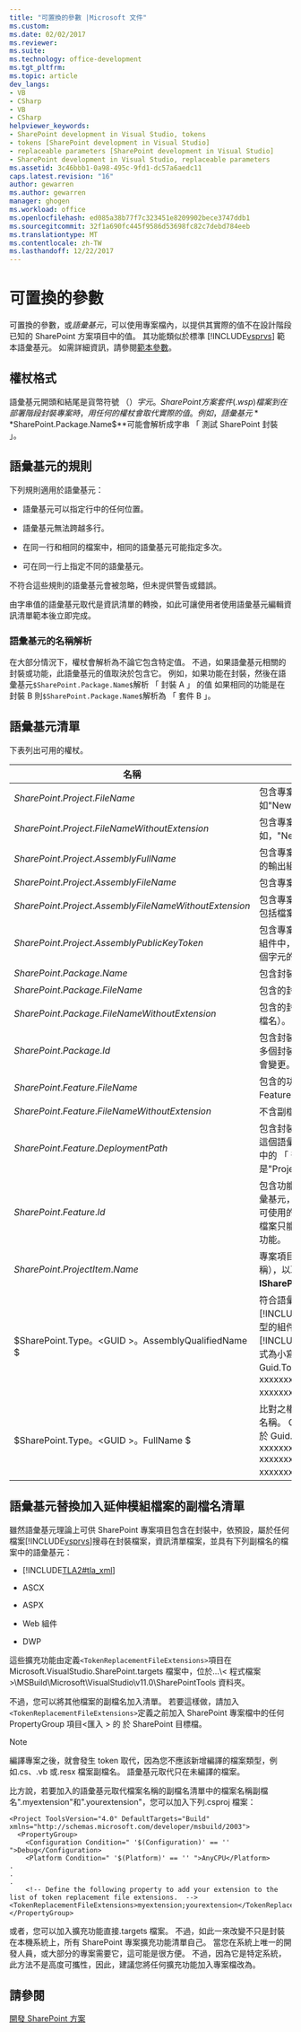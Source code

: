 ```yaml
---
title: "可置換的參數 |Microsoft 文件"
ms.custom: 
ms.date: 02/02/2017
ms.reviewer: 
ms.suite: 
ms.technology: office-development
ms.tgt_pltfrm: 
ms.topic: article
dev_langs:
- VB
- CSharp
- VB
- CSharp
helpviewer_keywords:
- SharePoint development in Visual Studio, tokens
- tokens [SharePoint development in Visual Studio]
- replaceable parameters [SharePoint development in Visual Studio]
- SharePoint development in Visual Studio, replaceable parameters
ms.assetid: 3c46bbb1-0a98-495c-9fd1-dc57a6aedc11
caps.latest.revision: "16"
author: gewarren
ms.author: gewarren
manager: ghogen
ms.workload: office
ms.openlocfilehash: ed085a38b77f7c323451e8209902bece3747ddb1
ms.sourcegitcommit: 32f1a690fc445f9586d53698fc82c7debd784eeb
ms.translationtype: MT
ms.contentlocale: zh-TW
ms.lasthandoff: 12/22/2017
---
```

# <a name="replaceable-parameters"></a>可置換的參數
  可置換的參數，或*語彙基元*，可以使用專案檔內，以提供其實際的值不在設計階段已知的 SharePoint 方案項目中的值。 其功能類似於標準 [!INCLUDE[vsprvs](../sharepoint/includes/vsprvs-md.md)] 範本語彙基元。 如需詳細資訊，請參閱[範本參數](/visualstudio/ide/template-parameters)。  
  
## <a name="token-format"></a>權杖格式  
 語彙基元開頭和結尾是貨幣符號 （$） 字元。 SharePoint 方案套件 (.wsp) 檔案到在部署階段封裝專案時，用任何的權杖會取代實際的值。 例如，語彙基元**$SharePoint.Package.Name$**可能會解析成字串 「 測試 SharePoint 封裝 」。  
  
## <a name="token-rules"></a>語彙基元的規則  
 下列規則適用於語彙基元：  
  
-   語彙基元可以指定行中的任何位置。  
  
-   語彙基元無法跨越多行。  
  
-   在同一行和相同的檔案中，相同的語彙基元可能指定多次。  
  
-   可在同一行上指定不同的語彙基元。  
  
 不符合這些規則的語彙基元會被忽略，但未提供警告或錯誤。  
  
 由字串值的語彙基元取代是資訊清單的轉換，如此可讓使用者使用語彙基元編輯資訊清單範本後立即完成。  
  
### <a name="token-name-resolution"></a>語彙基元的名稱解析  
 在大部分情況下，權杖會解析為不論它包含特定值。 不過，如果語彙基元相關的封裝或功能，此語彙基元的值取決於包含它。 例如，如果功能在封裝，然後在語彙基元`$SharePoint.Package.Name$`解析 「 封裝 A 」 的值 如果相同的功能是在封裝 B 則`$SharePoint.Package.Name$`解析為 「 套件 B 」。  
  
## <a name="tokens-list"></a>語彙基元清單  
 下表列出可用的權杖。  
  
|名稱|描述|  
|----------|-----------------|  
|$SharePoint.Project.FileName$|包含專案檔，例如"NewProj.csproj 」 的名稱。|  
|$SharePoint.Project.FileNameWithoutExtension$|包含專案檔不含副檔名的名稱。 例如，"NewProj"。|  
|$SharePoint.Project.AssemblyFullName$|包含專案的顯示名稱 （強式名稱） 的輸出組件。|  
|$SharePoint.Project.AssemblyFileName$|包含專案的名稱之輸出組件。|  
|$SharePoint.Project.AssemblyFileNameWithoutExtension$|包含專案的名稱之輸出組件，但不包括檔案名稱副檔名。|  
|$SharePoint.Project.AssemblyPublicKeyToken$|包含專案的公開金鑰 token 的輸出組件中，轉換為字串。 (在"x2"16 個字元的十六進位格式。)|  
|$SharePoint.Package.Name$|包含封裝名稱。|  
|$SharePoint.Package.FileName$|包含的封裝定義檔的名稱。|  
|$SharePoint.Package.FileNameWithoutExtension$|包含的封裝定義檔的名稱 （不含副檔名）。|  
|$SharePoint.Package.Id$|包含封裝的 SharePoint ID。 如果多個封裝中使用的功能，這個值將會變更。|  
|$SharePoint.Feature.FileName$|包含的功能，例如，Feature1.feature 定義檔的名稱。|  
|$SharePoint.Feature.FileNameWithoutExtension$|不含副檔名的功能定義檔名稱。|  
|$SharePoint.Feature.DeploymentPath$|包含封裝中的功能的資料夾名稱。 這個語彙基元等同於功能設計工具中的 「 部署路徑 」 屬性。 範例值是"Project1_Feature1"。|  
|$SharePoint.Feature.Id$|包含功能的 SharePoint ID。 此語彙基元，所有功能層級語彙基元，可使用的功能，透過封裝中包含的檔案只能由不直接加入封裝之外的功能。|  
|$SharePoint.ProjectItem.Name$|專案項目的名稱及其 （不是檔案名稱），以取得從**ISharePointProjectItem.Name**。|  
|$SharePoint.Type。\<GUID >。AssemblyQualifiedName $|符合語彙基元的 [!INCLUDE[TLA2#tla_guid](../sharepoint/includes/tla2sharptla-guid-md.md)] 之類型的組件限定名稱。 [!INCLUDE[TLA2#tla_guid](../sharepoint/includes/tla2sharptla-guid-md.md)] 的格式為小寫且對應於 Guid.ToString("D") 格式 (也就是 xxxxxxxx-xxxx-xxxx-xxxx-xxxxxxxxxxxx)。|  
|$SharePoint.Type。\<GUID >。FullName $|比對之權杖中的 GUID 的類型完整名稱。 GUID 的格式為小寫且對應於 Guid.tostring 格式 (也就是 xxxxxxxx-xxxx-xxxx-xxxx-xxxxxxxx-xxxx-xxxx-xxxx-xxxxxxxxxxxx)。|  
  
## <a name="adding-extensions-to-the-token-replacement-file-extensions-list"></a>語彙基元替換加入延伸模組檔案的副檔名清單  
 雖然語彙基元理論上可供 SharePoint 專案項目包含在封裝中，依預設，屬於任何檔案[!INCLUDE[vsprvs](../sharepoint/includes/vsprvs-md.md)]搜尋在封裝檔案，資訊清單檔案，並具有下列副檔名的檔案中的語彙基元：  
  
-   [!INCLUDE[TLA2#tla_xml](../sharepoint/includes/tla2sharptla-xml-md.md)]  
  
-   ASCX  
  
-   ASPX  
  
-   Web 組件  
  
-   DWP  
  
 這些擴充功能由定義`<TokenReplacementFileExtensions>`項目在 Microsoft.VisualStudio.SharePoint.targets 檔案中，位於...\\< 程式檔案\>\MSBuild\Microsoft\VisualStudio\v11.0\SharePointTools 資料夾。  
  
 不過，您可以將其他檔案的副檔名加入清單。 若要這樣做，請加入`<TokenReplacementFileExtensions>`定義之前加入 SharePoint 專案檔中的任何 PropertyGroup 項目\<匯入 > 的 於 SharePoint 目標檔。  
  
> [!NOTE]  
>  編譯專案之後，就會發生 token 取代，因為您不應該新增編譯的檔案類型，例如.cs、.vb 或.resx 檔案副檔名。 語彙基元取代只在未編譯的檔案。  
  
 比方說，若要加入的語彙基元取代檔案名稱的副檔名清單中的檔案名稱副檔名".myextension"和".yourextension"，您可以加入下列.csproj 檔案：  
  
```  
<Project ToolsVersion="4.0" DefaultTargets="Build" xmlns="http://schemas.microsoft.com/developer/msbuild/2003">  
  <PropertyGroup>  
    <Configuration Condition=" '$(Configuration)' == '' ">Debug</Configuration>  
    <Platform Condition=" '$(Platform)' == '' ">AnyCPU</Platform>  
.  
.  
.  
    <!-- Define the following property to add your extension to the list of token replacement file extensions.  -->  
<TokenReplacementFileExtensions>myextension;yourextension</TokenReplacementFileExtensions>  
</PropertyGroup>  
```  
  
 或者，您可以加入擴充功能直接.targets 檔案。 不過，如此一來改變不只是封裝在本機系統上，所有 SharePoint 專案擴充功能清單自己。 當您在系統上唯一的開發人員，或大部分的專案需要它，這可能是很方便。 不過，因為它是特定系統，此方法不是高度可攜性，因此，建議您將任何擴充功能加入專案檔改為。  
  
## <a name="see-also"></a>請參閱  
 [開發 SharePoint 方案](../sharepoint/developing-sharepoint-solutions.md)  
  
  